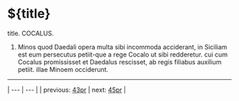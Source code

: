# ${title}

title. COCALUS.



1. Minos quod Daedali opera multa sibi incommoda acciderant, in Siciliam est eum persecutus petiit-que a rege Cocalo ut sibi redderetur. cui cum Cocalus promississet et Daedalus rescisset, ab regis filiabus auxilium petiit. illae Minoem occiderunt.



---

| --- | --- |
| previous: [43pr](../43pr/) | next: [45pr](../45pr/) |